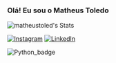 ### Olá! Eu sou o Matheus Toledo

![matheustoled's Stats](https://github-readme-stats.vercel.app/api?username=matheustoled&theme=radical&show_icons=true&hide_border=false&count_private=true)

[![Instagram](https://img.shields.io/badge/Instagram-E4405F?style=for-the-badge&logo=instagram&logoColor=white)](https://www.instagram.com/matheus.toled/)
[![LinkedIn](https://img.shields.io/badge/LinkedIn-0077B5?style=for-the-badge&logo=linkedin&logoColor=white)](https://www.linkedin.com/in/matheus-coelho-2b6129260/)

![Python_badge](https://img.shields.io/badge/Python-3776AB?style=for-the-badge&logo=python&logoColor=white)
